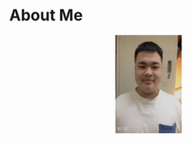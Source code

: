 # About Me

<p align="center">
  <img src="./img/picture_cv.jpg" alt="About Me" width="120" height="178">
</p>
